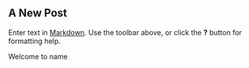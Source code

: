## A New Post

Enter text in [Markdown](http://daringfireball.net/projects/markdown/). Use the toolbar above, or click the **?** button for formatting help.

Welcome to name
